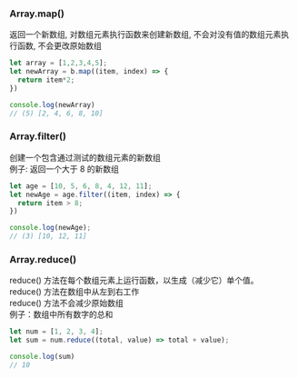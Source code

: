 ### Array.map()
返回一个新数组, 对数组元素执行函数来创建新数组, 不会对没有值的数组元素执行函数, 不会更改原始数组
```javascript
let array = [1,2,3,4,5];
let newArray = b.map((item, index) => {
  return item*2;
})

console.log(newArray)
// (5) [2, 4, 6, 8, 10]
```
### Array.filter()
创建一个包含通过测试的数组元素的新数组  
例子: 返回一个大于 8 的新数组
```javascript
let age = [10, 5, 6, 8, 4, 12, 11];
let newAge = age.filter((item, index) => {
  return item > 8;
})

console.log(newAge);
// (3) [10, 12, 11]
``` 
### Array.reduce()
reduce() 方法在每个数组元素上运行函数，以生成（减少它）单个值。  
reduce() 方法在数组中从左到右工作  
reduce() 方法不会减少原始数组  
例子：数组中所有数字的总和  
```javascript
let num = [1, 2, 3, 4];
let sum = num.reduce((total, value) => total + value);

console.log(sum)
// 10
```
